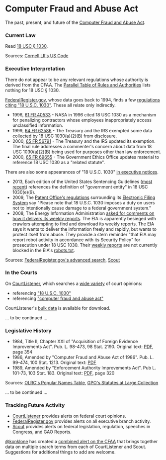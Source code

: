# Computer Fraud and Abuse Act

The past, present, and future of the [Computer Fraud and Abuse Act](http://en.wikipedia.org/wiki/Computer_Fraud_and_Abuse_Act).

### Current Law

Read [18 USC § 1030](http://www.law.cornell.edu/uscode/text/18/1030).

Sources: [Cornell LII's US Code](http://www.law.cornell.edu/uscode/text)

### Executive Interpretation

There do not appear to be any relevant regulations whose authority is derived from the CFAA. The [Parallel Table of Rules and Authorities](http://www.gpo.gov/help/parallel_table.txt) lists nothing for 18 USC § 1030.

[FederalRegister.gov](https://www.federalregister.gov), whose data goes back to 1994, finds a few [regulations citing "18 U.S.C. 1030"](https://www.federalregister.gov/articles/search?conditions%5Bterm%5D=%2218+U.S.C.+1030%22&conditions%5Btype%5D%5B%5D=RULE&conditions%5Btype%5D%5B%5D=PRORULE). These all relate only indirectly.

* 1996, [61 FR 40533](https://www.federalregister.gov/articles/1996/08/05/96-19422/rewrite-of-the-nasa-far-supplement-nfs) - NASA in 1996 cited 18 USC 1030 as a mechanism for penalizing contractors whose employees inappropriately access unclassified information.
* 1999, [64 FR 62586](https://www.federalregister.gov/articles/1999/11/17/99-30038/privacy-act-implementation) - The Treasury and the IRS exempted some data collected by 18 USC 1030(a)(2)(B) from disclosure.
* 2000, [65 FR 56791](https://www.federalregister.gov/articles/2000/09/20/00-24167/internal-revenue-service-privacy-act-implementation) - The Treasury and the IRS updated its exemption. The final rule addresses a commenter's concern about data from 18 USC 1030(a)(2)(B) being used for purposes other than law enforcement.
* 2000, [65 FR 69655](https://www.federalregister.gov/articles/2000/11/20/00-29493/technical-updating-amendments-and-correction-to-certain-executive-branch-regulations-of-the-office) - The Government Ethics Office updates material to reference 18 USC 1030 as a "related statute".

There are also some appearances of "18 U.S.C. 1030" [in executive notices](https://www.federalregister.gov/articles/search?conditions%5Bterm%5D=%2218+U.S.C.+1030%22&conditions%5Btype%5D%5B%5D=NOTICE&conditions%5Btype%5D%5B%5D=PRESDOCU&page=2&quiet=true).

* 2013, Each edition of the United States Sentencing Guidelines ([most recent](https://www.federalregister.gov/articles/2013/01/18/2013-01085/sentencing-guidelines-for-united-states-courts)) references the definition of "government entity" in 18 USC 1030(e)(9).
* 2009, The [Patent Office's regulations](https://www.federalregister.gov/articles/2009/10/27/E9-25785/legal-framework-for-electronic-filing-system-web-efs-web) surrounding its [Electronic Filing System](http://www.uspto.gov/patents/process/file/efs/index.jsp) say "Please note that 18 U.S.C. 1030 imposes a duty on users not to intentionally cause damage to a federal government system."
* 2008, The Energy Information Administration [asked for comments on how it delivers its weekly reports](https://www.federalregister.gov/articles/2008/10/15/E8-24487/solicitation-of-comments-on-the-process-and-technologies-used-for-disseminating-the-weekly-petroelum). The EIA is apparently besieged with crawlers attempting to find and download its weekly reports. The EIA says it wants to deliver the information freely and rapidly, but wants to protect itself from abuse. They provide a stern reminder "that EIA may report robot activity in accordance with its Security Policy" for prosecution under 18 USC 1030. Their [weekly reports](http://www.eia.gov/oil_gas/petroleum/data_publications/weekly_petroleum_status_report/wpsr.html) are not currently blocked in the EIA's [robots.txt](http://www.eia.gov/robots.txt).

Sources: [FederalRegister.gov's advanced search](https://www.federalregister.gov/articles/search?#advanced), [Scout](https://scout.sunlightfoundation.com/)

### In the Courts

On [CourtListener](http://www.courtlistener.com/), which searches a [wide variety](http://www.courtlistener.com/coverage/) of court opinions:

* referencing ["18 U.S.C. 1030"](http://www.courtlistener.com/?q=%2218+u.s.c.+1030%22&refine=refine&sort=dateFiled+desc)
* referencing ["computer fraud and abuse act"](http://www.courtlistener.com/?q=%22computer+fraud+and+abuse+act%22&refine=new&sort=dateFiled+desc)

CourtListener's [bulk data](http://www.courtlistener.com/dump-info/) is available for download.

... to be continued ...

### Legislative History

* 1984, Title II, Chapter XXI of "Acquisition of Foreign Evidence Improvements Act". Pub. L. 98-473, 98 Stat. 2190. Original text: [PDF](http://www.gpo.gov/fdsys/pkg/STATUTE-98/pdf/STATUTE-98-Pg1837.pdf), page 354
* 1986, Amended by "Computer Fraud and Abuse Act of 1986". Pub. L. 99-474, 100 Stat. 1213. Original text: [PDF](http://www.gpo.gov/fdsys/pkg/STATUTE-100/pdf/STATUTE-100-Pg1213.pdf)
* 1989, Amended by "Enforcement Authority Improvements Act". Pub L. 101-73, 103 Stat. 183. Original text: [PDF](http://www.gpo.gov/fdsys/pkg/STATUTE-103/pdf/STATUTE-103-Pg183.pdf), page 320

Sources: [OLRC's Popular Names Table](http://uscodebeta.house.gov/popularnames/popularnames.htm), [GPO's Statutes at Large Collection](http://www.gpo.gov/fdsys/browse/collection.action?collectionCode=STATUTE)

... to be continued ...

### Tracking Future Activity

* [CourtListener](http://www.courtlistener.com/) provides alerts on federal court opinions.
* [FederalRegister.gov](https://www.federalregister.gov/) provides alerts on all executive branch activity.
* [Scout](https://scout.sunlightfoundation.com/) provides alerts on federal legislation, regulation, speeches in Congress, and GAO Reports.

[@konklone](https://github.com/konklone) has created a [combined alert on the CFAA](https://scout.sunlightfoundation.com/user/konklone/cfaa) that brings together data on multiple search terms from each of CourtListener and Scout. Suggestions for additional things to add are welcome.
